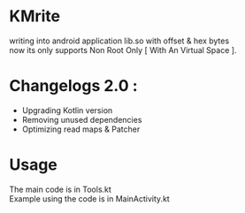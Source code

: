 # KMrite
writing into android application lib.so with offset &amp; hex bytes <br />
now its only supports Non Root Only [ With An Virtual Space ].

# Changelogs 2.0 :
- Upgrading Kotlin version
- Removing unused dependencies
- Optimizing read maps & Patcher

# Usage
The main code is in Tools.kt <br />
Example using the code is in MainActivity.kt

